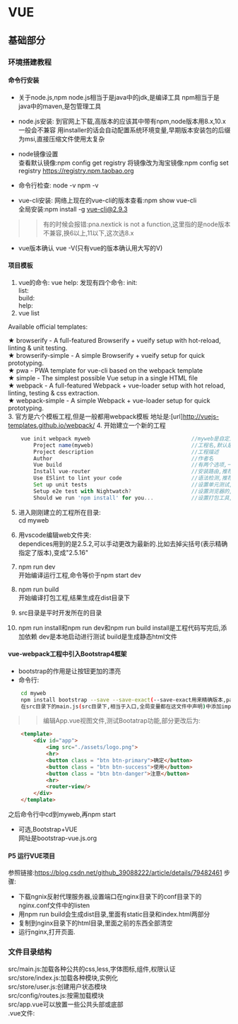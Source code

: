 # VUE
## 基础部分
### 环境搭建教程
#### 命令行安装
- 关于node.js,npm
node.js相当于是java中的jdk,是编译工具
npm相当于是java中的maven,是包管理工具

- node.js安装:
  到官网上下载,高版本的应该其中带有npm,node版本用8.x,10.x一般会不兼容
  用installer的话会自动配置系统环境变量,早期版本安装包的后缀为msi,直接压缩文件使用太复杂
- node镜像设置  
查看默认镜像:npm config get registry
将镜像改为淘宝镜像:npm config set registry https://registry.npm.taobao.org
 
- 命令行检查:
    node -v
    npm -v
- vue-cli安装:
 网络上现在的vue-cli的版本查看:npm show vue-cli  
 全局安装:npm install -g vue-cli@2.9.3  
 >>有的时候会报错:pna.nextick is not a function,这里指的是node版本不兼容,换6以上,11以下,这次选8.x

- vue版本确认
vue -V(只有vue的版本确认用大写的V)
#### 项目模板
1. vue的命令:
    vue help:
        发现有四个命令:
           init:  
           list:  
           build:  
           help:  
2.  vue list

  Available official templates:

  ★  browserify - A full-featured Browserify + vueify setup with hot-reload, linting & unit testing.  
  ★  browserify-simple - A simple Browserify + vueify setup for quick prototyping.  
  ★  pwa - PWA template for vue-cli based on the webpack template  
  ★  simple - The simplest possible Vue setup in a single HTML file  
  ★  webpack - A full-featured Webpack + vue-loader setup with hot reload, linting, testing & css extraction.  
  ★  webpack-simple - A simple Webpack + vue-loader setup for quick prototyping.  
3. 官方是六个模板工程,但是一般都用webpack模板 
    地址是:[url]http://vuejs-templates.github.io/webpack/
4. 开始建立一个新的工程
```js
    vue init webpack myweb                                //myweb是自定义工程名,要在自己选择的目录下运行命令行 
        Project name(myweb)                               //工程名,默认是上一句的名字,此处要卡住一般是node版本问题,最新版有问题,用8.x
        Project description                               //工程描述
        Author                                            //作者名
        Vue build                                         //有两个选项,一个是带编译器的,推荐之,另一个是不带编译器的.
        Install vue-router                                //安装路由,推荐yes
        Use ESlint to lint your code                      //语法检测,推荐no
        Set up unit tests                                 //设置单元测试,推荐no
        Setup e2e test with Nightwatch?                   //设置浏览器的,推荐no
        Should we run 'npm install' for you...            //设置打包工具,yarn是facebook推出的,这里选npm
```    
5. 进入刚刚建立的工程所在目录:  
    cd myweb
6. 用vscode编辑web文件夹:  
    dependices用到的是2.5.2,可以手动更改为最新的.比如去掉尖括号(表示精确指定了版本),变成"2.5.16"
7. npm run dev  
    开始编译运行工程,命令等价于npm start dev
8. npm run build  
    开始编译打包工程,结果生成在dist目录下

9. src目录是平时开发所在的目录  

10. npm run install和npm run dev和npm run build
install是工程代码写完后,添加依赖
dev是本地启动进行测试
build是生成静态html文件

#### vue-webpack工程中引入Bootstrap4框架
- bootstrap的作用是让按钮更加的漂亮
- 命令行:
```bash
    cd myweb
    npm install bootstrap --save --save-exact(--save-exact用来精确版本,package.json中的dependencies中会多一个"bootstrap")
    在src目录下的main.js(src目录下,相当于入口,全局变量都在这文件中声明)中添加import 'bootstrap/dist/css/bootstrap.min.css'
```
>>编辑App.vue视图文件,测试Bootatrap功能,部分更改后为:
```html
    <template>
        <div id="app">
            <img src="./assets/logo.png">
            <hr>
            <button class = "btn btn-primary">确定</button>
            <button class = "btn btn-success">使用</button>
            <button class = "btn btn-danger">注意</button>
            <hr>
            <router-view/>
        </div>
    </template>
```
之后命令行中cd到myweb,再npm start

- 可选,Bootstrap+VUE  
网址是bootstrap-vue.js.org

#### P5 运行VUE项目

参照链接:https://blog.csdn.net/github_39088222/article/details/79482461
步骤:
- 下载ngnix反射代理服务器,设置端口在nginx目录下的conf目录下的nginx.conf文件中的listen
- 用npm run build会生成dist目录,里面有static目录和index.html两部分
- 复制到nginx目录下的html目录,里面之前的东西全部清空
- 运行nginx,打开页面.
### 文件目录结构
src/main.js:加载各种公共的css,less,字体图标,组件,权限认证  
src/store/index.js:加载各种模块,实例化  
src/store/user.js:创建用户状态模块   
src/config/routes.js:按需加载模块  
src/app.vue可以放置一些公共头部或底部   
.vue文件:  
        <template>:
        <script>:
        <style>:
vue-router文件:
        路由,用来根据url跳转到具体的component
Vues文件:
        用来保存全局变量
### MVC
    MVC:Model/View/Controller
    Vue实例相当于一个Controller,用el绑定了一个Model,往Model中填充数据
    var t1 = new Vue({
        el:"",--------------------------------------------指定dom元素(需要加#)
        data:{xxx:""},--------------------------------为模型赋值
        methods:{},----------------------------------处理事件(method加s)
        filter:{},-----------------------------------------过滤数据,改变展示格式
        computed:{},--------------------------------对数据进行加减乘除
        watch:{},--------------------------------------监视数据,某一数据改变则改变其他数据
        
    })
### 第一个vue页面:
```html
		<!DOCTYPE html>
		<html>
		
		<head>
			<meta charset="utf-8" />
			<title></title>
			<script src="js/vue.js"></script><!--注意必须是两个script标签,不能省略成为<script src="js/vue.js"/>-->
		</head>
		
		<body>
			<div id="app">
				{{ message }}
			</div>
			<!-- 指令前带有v-前缀, v-bind属性作用是将titlt属性与Vue实例的message属性绑定到一起-->
			<div id="app-2">
				<span v-bind:title="message">Hover your mouse over me for a few seconds</span>
			</div>
			<!-- 控制切换一个元素的显示与隐藏 -->
			<div id="app-3">
				<p v-if="seen">Now you see me</p>
			</div>
			<!-- v-for指令用来将数据数组渲染到列表中 -->
			<div id="app-4">
				<ol>
					<li v-for = "todo in todos">
						{{todo.text}}
					</li>
				</ol>
			</div>
			<!-- v-on监听用户动作进行互动 -->
			<div id="app-5">
				<p>{{message}}</p>
				<button v-on:click="reverseMessage">Reverse Message</button>
			</div>
			<!-- v-model指令将表单输入与应用状态做双向数据绑定 -->
			<div id="app-6">
				<p>{{message}}</p>
				<input v-model="message">
			</div>
			
			<script>
				var app = new Vue({
					el: '#app',
					data: {
						message: 'Hello Vue!'
					}
				})
				var app2 = new Vue({
					el:"#app-2",
					data:{
						message:'You loaded this page on ' +new Date()
					}
				})
				var app3 = new Vue({
					el:'#app-3',
					data:{
						seen:false//切换到true就能看到
					}
				})
				var app4=new Vue({
					el:'#app-4',
					data:{
						todos:[
							{text:'Learn JavaScript'},
							{text:'Learn Vue'}
						]
					}
				})
				var app5 = new Vue({
					el:'#app-5',
					data:{
						message:'Hello Vue.js!'
					},
					methods:{
						reverseMessage:function(){
							this.message = this.message.split('').reverse('').join('')
						}
					}
				})
				var app6 = new Vue({
					el:'#app-6',
					data:{
						message:'HelloVue'
					}
				})
				
			</script>
		</body>
		
		</html>
```
### 条件渲染
    v-if/v-else-if/v-else:
```html
		<body>
    <div id="myApp">
        <h1 v-if="result == 0">成绩未公布</h1>
        <h1 v-else-if="result < 60">{{result}}分 - 考试不及格</h1>
        <h1 v-else-if="result <80">{{result}}分 - 还需努力</h1>
        <h1 v-else>{{result}}分 - 优秀</h1>
        <button @click="btnClick">考试成绩</button>
    </div>
    <script>
        var myApp = new Vue({
            el:"#myApp",
            data:{
                result:0
            },
            methods:{
                btnClick:function () {
                    this.result = Math.round(Math.random()*100)
                }
            }
        })
    </script>
```		
### 列表渲染
    v-for:循环一个数组
    demo:
```html
    <ul id="example-1">   <!--ul是有序列表ol是无序列表-->
        <li v-for="item in items">    
            {{ item.message }}  
        </li> 
    </ul>
     var example1 = new Vue({  
                el: '#example-1',  
                data: {    
                items: [      
                {message: 'foo' },      
                {message: 'Bar' }    ]  
    }})
```
      其中:of可以替代in作为分隔符
### v-model处理输入框输入
v-model:绑定一个模型,script中已经为模型赋值,输入框优先级大于默认模型值
```html
    <div id="myApp">
        <p>您最喜欢的游戏是:{{mygame}}</p>
        <input v-model="mygame">
    </div>
    <script>
        var myApp = new Vue({
            el:"#myApp",
            data:{
                mygame:'超级马里要奥'
            }
        })
    </script>
```
### v-on绑定事件
```html
<body>
    <div id="myApp">
    <h1>事件处理器</h1>
        <!--键盘按下事件,入参需要用$表示-->
        <input id="textName" v-on:keyup="txtKeyup($event)">
        <!--按下按钮事件-->
        <button id="btnOK" v-on:click="btnClick($event)">OK</button>
    </div>
        <script>
            var myApp = new Vue({
            el:"#myApp",
            data:{},
                methods:{
                txtKeyup:function(event){
                    this.debugLog(event);
                },
                    btnClick:function(event){
                    this.debugLog(event);
                    },
                    debugLog:function(event){
                    console.log(
                        event.srcElement.tagName,
                        event.srcElement.innerHTML,
                        event.key
                        )
                    }
            }
            })
        </script>
</body>
```	
### 组件	
	作用:封装DOM标签
	语法:
	        定义:Vue.component(tagName,options)
	        调用:<tagName></tagName>
	全局组件示例:
```html
	  	<body>
	      <div id="myApp">
	              <today-weather></today-weather>
	      </div>
	      <script>
	          Vue.component("today-weather",{
	              template:'<div>下雨</div>'
	          });
	          /*先写component,再注册vue*/
	          var myApp = new Vue({
	              el:'#myApp'
	          })
	      </script>
	  </body>
```
	局部组件示例:
```html
		<body>
		<div id="myApp">
						<today-weather></today-weather>
		</div>
		<script>
				/*之前在Vue.component中注册的是全局*/
				var WeatherComponent = {
						template:'<div>下雨</div>'
				}
				var myApp = new Vue({
						el:'#myApp',
						data:{},
						components:{
								'today-weather':WeatherComponent
						}
				})
		</script>
	</body>
```
     父子组件:
        使用props向下传递数据,使用events向上传递数据
	Props示例:
```html
	<!--
	特点:
    #1 父类组件为子类组件(含有原生html标签)赋值,需要在子类组件中多写一个属性,同时子类组件要显式声明一个同名属性,且与模型名一致-->
<div id="myApp">
    <parent></parent>
      </div>
      <script>
        var v_child = {
					template:"<div>{{message}}</div>",
					props:["message"]
                     }
        var v_parent = {
          template:"<div class='parent'> <child message='aa'></child></div>",
          components:{
                        "child":v_child
                    }
                }
        //创建一个vue实例
        new Vue({
            el:"#myApp",
            components:{
                "parent":v_parent
                    }
          })
    </script>
```
	    父类组件省略不声明的写法:
```html
	    <div id="myApp">
               <child message="hello"></child>
           </div>
            <script>
                var v_child = {
                    template:"<div>{{message}}</div>",
                    props:["message"]
                }
                new Vue({
                    el:"#myApp",
                    components:{
                        "child":v_child
                    }
                })
```
     动态Props示例:   
### 过滤器filter
        过滤某类数据用新的格式展示
```js
        <div id="myApp">
               <p>{{message}}</p>
               <p>{{message | toupper}}</p>
               <p>进度是{{num}}({{num|topercentage}})</p>
           </div>
            <script>
                var myApp = new Vue({
                    el:"#myApp",
                    data:{
                        message:"hello world",
                        num:0.3
                    },
                    filters:{
                       toupper:function(value){
                           return value.toUpperCase();
                       },
                        topercentage:function(value){
                           return value*100+"%";
                        }
                    }
                })
            </script>
```
### 计算属性computed
            处理元数据(加减乘除),便于二次开发
```js
          <div id="myApp">
                 价格是:{{prtice}},含税价格是:{{priceInTax}}
             </div>
              <script>
                  var myApp = new Vue({
                      el:"#myApp",
                      data:{
                          price:300
                      },
                      computed:{
                          priceInTax:function(){
                              return this.price*1.08
                          }
                      }
                  })
              </script>       
```     
### 观察某属性watch
```html
<div id="myApp">
    价格是:{{price}},含税价格是:{{priceInTax}}<br>
    <button @click="btnClick(50)">加价50</button>
</div>
    <script>
        var myApp = new Vue({
            el:"#myApp",
            data:{
                price:300
            },
            computed:{
                priceInTax:function(){
                    return this.price*1.08
                }
            },
            watch:{
                    price:function(newVal,oldVal){
                        this.priceInTax = Math.round(this.price*1.08)/*相当于监视,发生变化就执行computed的功能*/
                    }
            },
            methods:{
                btnClick:function(val){
                    this.price += val;
                }
            }
        })
    </script>
```
### 设置计算属性
```html
    <div id="myApp">
            价格是:{{price}},含税价格是:{{priceInTax}}<br>
            <button @click="btnClick(200)">改变价格为200</button>
        </div>
        <script>
            var myApp = new Vue({
                el:"#myApp",
                data:{
                    price:300
                },
                computed:{
                    priceInTax:{
                        get:function(){
                            return this.price*1.08;
                        },
                        set:function(val){/*这里不能设置this.priceInTax.因为get目的是赋值给priceInTax,set的目的是将priceInTax赋值给其他*/
                            this.price=val;
                        }
                    }
                },
                methods:{
                    btnClick:function(val){
                        this.priceInTax = val;
                    }
                }
            })
        </script>
```
### 绑定css属性
```html
<body>
<!--
原生:<div class="{active}">红色文本1</div><!--在css文件中的.active{}代表就是active变量-->
vue:<div v-bind:class="{active}">红色文本1</div>
-->
<div id="myApp">
    <div v-bind:class="{active:isActive}">红色文本1</div>
    <div :class="{active:isActive}">红色文本2</div><!--是上一句的缩略写法-->
    <button @click="btnClick">改变class吧</button>
</div>
    <script>
        var myApp = new Vue({
          el:"#myApp",
           data:{
               isActive:true/*isActive是标准的data属性*/
           },
            methods:{
              btnClick:function(){
                  this.isActive = false;
              }
            }
        })
    </script>
</body>
```
css文件:
body{
    font-size: 24px;
}
.active{
    color:red;
}
### class对象绑定
```html
<body>
    <div id="myApp">
        <!--:class后面可以是link指代的css文件,也可以是link指代的css中的一个属性-->
        <div :class="myClass1">红色文本</div>
        <button @click="btnClick">改变class吧</button>
    </div>
    <script>
        var myApp = new Vue({
            el:"#myApp",
            data:{
                myClass1:{
                    active:true,
                    big:true,
                },
            },
            methods:{
                btnClick:function () {
                    this.myClass1.big=!this.myClass1.big;/*反转*/
                }
            }
        })
    </script>
</body>
```
css文件:
body{
    font-size: 24px;
}
.active{
    color:red;
}	
.big{
    font-weight:bolder;
    font-size:64px;
}
### JS对象迭代v-for
```html
<body>
<div id="myApp">
   <h1>JS对象迭代</h1>
    <div v-for="(value,key) in mygame">{{key}} : {{value}}</div>
</div>
    <script>
        var myApp = new Vue({
          el:"#myApp",
           data:{
                    mygame:{
                        title:"sc2",
                        price:198,
                        category:"mpg"
                    }
           }
        })
    </script>
</body>
```
### v-model表单控件绑定
表单控件绑定就是文本中有一个模型名,在script中可以装填数据,但是可以用一个输入框也来给模型装填数据
```html
<body>
<div id="myApp">
  <h1>表单控件绑定</h1>
    <!--v-model绑定的是一个变量-->
    <input type="text" v-model="message" placeholder="编辑区">
    <p>Message is {{ message }}</p>
</div>
    <script>
        var myApp = new Vue({
          el:"#myApp",
           data:{
              message:"中国"
           },
           }
        )
    </script>
</body>
```
### 表单复选框
```html
	<div id="myApp">
        <input type="checkbox" id="生化危机"  value="生化危机" v-model="checkedGames">
       <label for="生化危机" >生化危机</label>
        <input type="checkbox" id="模拟飞行" value="模拟飞行" v-model="checkedGames">
        <label for="模拟飞行" >模拟飞行</label>
        <br>
        <p>您选择的游戏是:{{checkedGames}}</p>
   </div>
        <script>
            var myAppppp = new Vue({
                el:'#myApp',
                data:{
                    checkedGames:[]
                },
                methods:{}
            })
        </script>
```
### 表单单选框
```html
<div id="myApp">
       <h3>选择性别</h3>
       <input type="radio" id="male" value="男" v-model="pickedSex">
       <label for="male">男</label>
       <br>
       <input type="radio" id="female" value="女" v-model="pickedSex">
       <label for="male">女</label>
       <br>
       <h3>选择结果: {{pickedSex}}</h3>
   </div>
        <script>
            var myAppppp = new Vue({
                el:'#myApp',
                data:{
                    pickedSex:""
                },
                methods:{}
            })
        </script>
```
### 表单下拉框
```html
	<body>
    <div id="myApp">
        <h3>球星</h3>
        <select v-model="likedNBAStar" style="width: 210px">
            <option>科比</option>
            <option>韦德</option>
        </select>
        <h3>选择结果</h3>
        <p>我最喜欢:{{likedNBAStar}}</p>
    </div>
    <script>
        var myApp = new Vue({
            el:"#myApp",
            data:{
                likedNBAStar:null
            },
            methods:{
            }
        })
    </script>
</body>
```
### 表单修饰符(.lazy   .number     .trim)
      .lazy:懒加载,输入内容时不动态更新,全部输入完成再做绑定,提高效率
			.number:规范输入内容为数值,输入不正确则返回空
			.trim:去掉空格
```html
<body>
    <div id="myApp">
            <div>
                    <label for="username">用户:</label>
                    <input type="text" id="username" v-model.lazy="username" @change="checkUsername"><!--如果发生变化就触发checkUsername事件-->
                    <span v-if="checkUsernameOK">可注册</span><!--如果checkUsernameOK为true,就显示可注册-->
            </div>
            <div>
                    <label for="age">年龄:</label>
                    <input v-model.number="age"  id="age" type="number">
            </div>
            <div>
                    <label for="content">个人见解:</label>
                    <textarea id="content" v-model.trim="content" cols="55" rows="8"></textarea>
            </div>
            <h4>信息区</h4>
            <p>姓名:{{username}}</p>
            <p>年龄:{{age}}</p>
            <p><pre>个人见解:{{content}}</pre></p>
    </div>
    <script>
            var myApp = new Vue({
                    el:"#myApp",
                    data:{
                            username:"",
                            checkUsernameOk:false,
                            age:"",
                            content:""
                    },
                    methods:{
                            checkUsername:function () {
                                                            if (this.username.length >0){
                                                                    this.checkUsernameOK = true;
                                                            }else {
                                                                    this.checkUsernameOK=false;
                                                            }
                            }
                    }
            })
    </script>
</body>
```
### 表行组件
  错误示范:
```html
<body>
    <div id="myApp">
            <h1>游戏列表:</h1>
            <table boder="1">
                <tr>
                    <td>编号</td>
                    <td>名称</td>
                </tr>
                <my-row1></my-row1>
                <my-row2></my-row2>
            </table>

    </div>
    <script>
        Vue.component('my-row1',{
            template:'<tr><td>(1)</td><td>lol</td></tr>'
            }
        )
        Vue.component('my-row2',{
                template:'<tr><td>(2)</td><td>SC2</td></tr>'
            }
        )
        var myApp = new Vue({
            el:'#myApp',
            data:{},
           methods:{}
        })
    </script>
</body>
```
	错误原因是h5规范中的table中必须是tr不能是其它标签
	改正后应该为:
		<tr is="my-row1"></tr>
    <tr is="my-row2"></tr>
### 组件中的数据函数,为自定义的组件添加变量
     用数据属性会报错:
```html
<body>
    <div id="myApp">
                    <div>今天的天气是:<today-weather/></div>
    </div>
    <script>
            Vue.component('today-weather',{
                    template:'<strong>{{weatherdata}}</strong>',
                    data: {
                            weatherdata:'雨加雪'
                    }
                    })
            var myApp = new Vue({
                    el:'#myApp',
                    data:{},
                    methods:{}
            })
    </script>
</body>	
```
	data是一个属性而不是一个对象,正确的是:
```html
<body>
    <div id="myApp">
                    <div>今天的天气是:<today-weather/></div>
    </div>
    <script>
            Vue.component('today-weather',{
                    template:'<strong>{{weatherdata}}</strong>',
                    data: function () {
                            return {
                                    weatherdata: '雨加雪'
                            };
                    }
                    })
            var myApp = new Vue({
                    el:'#myApp',
                    data:{},
                    methods:{}
            })
    </script>
</body>
```
### 组件-传递数据,可接收参数的组件
```html
<body>
    <div id="myApp">
        <h1>成绩:</h1>
        <test-result :score="50"></test-result>
        <test-result :score="100"></test-result>
    </div>
    <script>
        Vue.component('test-result',{
            props:['score'],
            template:"<div><strong>{{score}}分,{{testResult}}</strong></div>",
            computed:{
                testResult:function(){
                    var strResult = "";
                    if (this.score<60){
                        strResult="不及格"
                    } else{
                        strResult="优秀"
                    }
                        return strResult;
                }
            }
        });
        var myApp = new Vue({
            el:'#myApp',
            data:{},
            methods:{}
        })
    </script>
</body>
```
### 组件-参数验证  
```html
<body>
    <div id="myApp">
        <h1>身世之谜</h1>
         <show-member-info name="koma" :age="25" :detail="{address:'earth',language:'世界语'}"></show-member-info>
    </div>
    <script>
        Vue.component('show-member-info',{
            props:{
                name:{
                    type:String,
                    required:true
                },
                age:{
                    type:Number,
                    validator:function (value) {
                        return value >= 0 && value <=130
                    }
                },
                detail:{
                    type:Object,
                    default:function () {
                        return {
                            address:'us',
                            language:'English'
                        }
                    }
                }
            },
            template:"<div>姓名:{{this.name}}</br>"
            +"年龄:{{this.age}}岁<br>"
            +"地址:{{this.detail.address}}<br>"
            +"语言:{{this.detail.language}}</div>"
            });
        var myApp = new Vue({
            el:'#myApp',
            data:{},
           methods:{}
        })
    </script>
</body>
```
### 组件之事件传递v-on与$emit
    侦听组件事件,当组件触发事件后进行事件处理
```html
<!DOCTYPE html>
<html lang="en">
<head>
    <meta charset="UTF-8">
    <meta name="viewport" content="width=device-width, initial-scale=1.0">
    <meta http-equiv="X-UA-Compatible" content="ie=edge">
    <title>Document</title>
    <script src="js/vue.js"></script>
</head>
<body>
    <div id="myApp">
        <h1>人生加法</h1>
        <!--a与b都是子组件属性,v-on是固定监听子组件的关键字,add_event是子组件的方法,getAddResult是父组件的函数-->
        <add-method :a="6" :b="12" v-on:add_event="getAddResult"></add-method>
        <hr/>
        <h3>{{result}}</h3>
    </div>
<script>
    Vue.component('add-method',{
        props:['a','b'],
        template:'<div><button v-on:click="add">加吧</button></div>',
        methods:{
            add:function(){
                var value = 0;
                value = this.a + this.b;
                //$emit是激活,add_event相当于一个中间件,用来通知注册了这个中间件的组件开始运行,类似注册中心的一个服务
                this.$emit('add_event',{
                    result:value//result是返回参数
                });
            }
        }
    });
    var myApp = new Vue({
        el:"#myApp",
        data:{
            result:0
        },
        methods:{
            getAddResult:function(pval){
                this.result = pval.result;//pval是
            }
        },
    });
</script>
</body>
</html> 
```
### 组件之slot插槽
可以将父组件的内容显示在子组件中
```html
<body>
   <div id="myApp">
       <say-to pname="koma">你的视频太差了</say-to>
       <say-to pname="mike">你千万不要学koma</say-to>
       <say-to pname="john">你教教他们两个吧</say-to>
   </div>
<script>
    Vue.component('say-to',{
        props:["pname"],
        //在子组件中定义了一个slot标签
        template:"<div>你好,<strong>{{pname}}</strong>"+
             "<slot></slot>"+
             "</div>"
    });
    var myApp = new Vue({
        el:"#myApp"
    });
</script>
</body>
```
##  进阶部分
### P1 命令行安装
 版本:v2.5.x
 在github中搜索vue-cli选择v2.9.3版本
- 关于node.js,npm
node.js相当于是java中的jdk,是编译工具
npm相当于是java中的maven,是包管理工具

- node.js安装:
  到官网上下载,高版本的应该其中带有npm
  用installer的话会自动配置系统环境变量,早期版本安装包的后缀为msi,直接压缩文件使用太复杂



 命令行检查:
    node -v
    npm -v
- vue-cli安装:
 网络上现在的vue-cli的版本查看:npm show vue-cli
 全局安装:npm install -g vue-cli@2.9.3
 >>有的时候会报错:pna.nextick is not a function,这里指的是node版本不兼容,换6以上,11以下,这次选8.x

- vue版本确认
vue -V(只有vue的版本确认用大写的V)

- 


### P2 各种项目模板
1. vue的命令:
    vue help:
        发现有四个命令:
           init:
           list:
           build:
           help:
2.  vue list

  Available official templates:

  ★  browserify - A full-featured Browserify + vueify setup with hot-reload, linting & unit testing.
  ★  browserify-simple - A simple Browserify + vueify setup for quick prototyping.
  ★  pwa - PWA template for vue-cli based on the webpack template
  ★  simple - The simplest possible Vue setup in a single HTML file
  ★  webpack - A full-featured Webpack + vue-loader setup with hot reload, linting, testing & css extraction.
  ★  webpack-simple - A simple Webpack + vue-loader setup for quick prototyping.
  模板
### P3 webpack模板工程
1. 官方是六个模板工程,但是一般都用webpack模板
    地址是:[url]http://vuejs-templates.github.io/webpack/
2. 开始建立一个新的工程
    vue init webpack myweb                                //myweb是自定义工程名
        Project name(myweb)                               //工程名,默认是上一句的名字
        Project description                               //工程描述
        Author                                            //作者名
        Vue build                                         //有两个选项,一个是带编译器的,推荐之,另一个是不带编译器的.
        Install vue-router                                //安装路由,推荐yes
        Use ESlint to lint your code                      //语法检测,推荐no
        Set up unit tests                                 //设置单元测试,推荐no
        Setup e2e test with Nightwatch?                   //设置浏览器的,推荐no
        Should we run 'npm install' for you...            //设置打包工具,yarn是facebook推出的,这里选npm
3. 进入刚刚建立的工程所在目录:
    cd myweb
4. 用cscode编辑web文件夹:
    dependices用到的是2.5.2,可以手动更改为最新的.比如去掉尖括号(表示精确指定了版本),变成"2.5.16"
5. npm run dev
    开始编译运行工程,命令等价于npm start dev
6. npm run build
    开始编译打包工程,结果生成在dist目录下

7. src目录是平时开发所在的目录
### P4vue-webpack工程中引入Bootstrap4框架
- bootstrap的作用是让按钮更加的漂亮
- 命令行:
```bash
    cd myweb
    npm install bootstrap --save --save-exact(--save-exact用来精确版本,package.json中的dependencies中会多一个"bootstrap")
    在src目录下的main.js(src目录下,相当于入口,全局变量都在这文件中声明)中添加import 'bootstrap/dist/css/bootstrap.min.css'
```
>>编辑App.vue视图文件,测试Bootatrap功能,部分更改后为:
```html
    <template>
        <div id="app">
            <img src="./assets/logo.png">
            <hr>
            <button class = "btn btn-primary">确定</button>
            <button class = "btn btn-success">使用</button>
            <button class = "btn btn-danger">注意</button>
            <hr>
            <router-view/>
        </div>
    </template>
```
之后命令行中cd到myweb,再npm start

- 可选,Bootstrap+VUE
    网址是bootstrap-vue.js.org

### P5使用Ajax库
- ajax是用来与服务器进行交互
网址是:https://github.com/axios/axios
- 任务一:为网页增加远程数据存取能力
```bash 
cd myweb
npm install --save --save-exact axios vue-axios(其中vue-axios是推荐安装的一个使用更简单的组件)
组件安装完成都会在dependencies中显示
```
>在main.js中添加库
```js
import axios from 'axios'
import VueAxios from 'vue-axios'
Vue.use(VueAxios,axios)//注册到vue全局组件中去
```
HelloWorld.vue变为:
```html
    <template>
  <div class="hello">
    <pre>{{content}}</pre>
  </div>
</template>

<script>
export default {
  name: 'HelloWorld',
  data () {
    return {
      content: ""
    }
  },
  //mounted是网页加载完成之后再加载.
  mounted(){
    this.axios.post("http://api.komavideo.com/news/list").then(body =>{
      this.content = body.data;
    })
    //网址为小马专用网址
  }
}
</script>

<!-- Add "scoped" attribute to limit CSS to this component only -->
<style scoped>

</style>
```
之后命令行:npm run dev

- 任务二:Http库axios


### P6自定义CSS样式
```bash
cd assets
nano mycss(nano:编辑,不是命令行命令,是说明,mycss是新建的自定义样式)
```
具体的mycss内容为:
```css
    .myclass1{
    color: red;
    border:1px solid blue;
}
```
在App.vue中添加样式文件(位置是在<script>标签中):
```vue
<script>
import './assets/my.css'
export default {
  name: 'App'
}
</script>
```
再在App.vue的template标签中:
```html
    <div class="myclass1">你好!</div> 
```

>>src目录下的App.vue是组件的主入口
>>main.js是js的主入口
### P7 组件的结构
VUE命令行开发模式为我们带来的组件开发方式
- 组件是什么?
HelloWorld.vue是一个组件,也就是后缀为vue的文件就是组件,这就是一个名这HelloWorld的组件

- 所有文件放置目录:
{projectname}/src/components/*
>初始状态默认有一个组件为HelloWorld.vue

- 组件格式(必备的三部分):
    template:组件html的内容
    script:组件的js脚本
    style:组件的css样式单
- 实战演习
```html
    <template>
    
        <div class="container">
            <h1>{{ msg }}</h1>
        </div>
    </template>
    <script> 
        export default{
            name: "HelloWorld",
            data(){//注意data有括号,是方法不是属性
                return{
                    msg: "Welcome to Your Vue.js App"
                }
            }
        }   
    </script>
 >>   scoped指的是影响范围仅在当前组件,不会污染其他
    <style scoped>
    h1{
        font-weight:normal;
        color:red;
    }
    </style>
```

### P8 webpack模板工程的结构
* build目录
    webpack设置文件
* config目录
    工程设置文件
* src目录
    assets:资源
* static目录
    静态文件夹
* index.html
    页面


### P9路由组件vue-router
- 官网:https://router.vuejs.org/zh/

- 导入组件到工程中:
```bash
    npm install vue-router --save --save-exact
```
- 导入后的使用
main.js中的:
```js
import router from './router'
new Vue({
  el: '#app',
  router,
  components: { App },
  template: '<App/>'
})
//这是唯一的入口组件.注册了router,表明以后所有的子组件都能访问这个router了
```

src/router/index.js中:
```js
import Router from 'vue-router'
export default new Router({
  routes: [
    {
      path: '/',
      name: 'HelloWorld',
      component: HelloWorld
    }
  ]
})

```

### P10路由知我心
1. 关于路由:  
路由其实就是一个超链接,<router-link>标签其实就是一个<a>


### P11路由初体验
做一个简单的路由
1. 五个文件:
    HelloWorld.vue           //组件1,所有的组件都写在src/components目录下,目录默认有HelloWorld.vue组件
    News.vue                  //组件2
    About.vue                //组件3
    router/index.js          //路由设置文件,也叫做url映射文件
    App.vue                  //所有页面组件的入口组件
>>使用时的三部分：组件（components目录下），组件-url（index.js），url(App.vue,里面可以写html)
>>路由中使用组件的时候,只写组件名,不写后缀vue           
- HelloWorld.vue
~~~html
    <template>
        <div>
            <h1>Hello World!</h1>
        </div>
    </template>
~~~

- News.vue
~~~html
    <template>
        <div>
            <h1>News Page</h1>
        </div>
    </template>
~~~

- About.vue
~~~html
    <template>
        <div>
            <h1>About Page</h1>
        </div>
    </template>
~~~

2. 在index.js文件中设置ur映射
~~~js
import About from '@/components/About'
import News from '@/components/News'
//import引入的组件,就是vue文件的文件名,但是不加后缀
... 
    {
        path:'/',
        name:'HelloWorld',
        component:HelloWorld
    },
    {
        path:'/about',
        name:'About',
        component:About
    },
    {
        path:'/news',
        name:'News',
        component:News
    }
~~~

3. App.vue
```html
    <template>
  <div id="app">
    <img src="./assets/logo.png">
    <p>
    <!--使用router-link,链接导向了路由,路由再导向了具体组件-->
      <router-link to="/">Home</router-link>
      <router-link to="/news">新闻</router-link>
      <router-link to="/about">关于</router-link>
    </p>
    <!-- 路由匹配到的组件将渲染在这里,没有这一句就无法渲染,相当于上面链接是配置路径,这是一个执行函数 -->
    <router-view/>
  </div>
</template>
```
4. npm run dev运行项目

### P12动态路由
动态路由指在URL路径中含有动态参数的路由,比如说:/player/1,/player/2,/player/3等等
1. 玩家的动态路径:/player/:id

* Player.vue                //组件
* router/index.js           //路由,连接组件和前端url
* App.vue                   //前端页面,虽然和组件都是vue后缀,但是功能和定位不同

Player.vue:
```html
    <template>
    <div>
        <h1>球员页面</h1>
        <p>{{detail}}</p>
    </div>
</template>

<script>
export default {
    name:"Player",
    data(){
        return {
            detail:{}
        };
    },
    mounted(){
        this.detail = this.getPlayer(this.$route.params.uid);
    },
    //问题就在这里,页面加载完成之后就不走了,因此需要增加下面:
    //记录从哪里来到哪里去,
    beforeRouteUpdate(to,from,next){
        this.detail = this.getPlayer(to.params.uid);
        next();
    },
    methods:{
        getPlayer(uid){
            switch(uid){
                case '1':
                 return {uid:1,name:"库里",point:26};
                case '2':
                 return {uid:2,name:"哈登",point:30};
                default:
                    return {uid:-1};
            }
        }
    }
}
</script>
```
index.js
```js
    import Vue from 'vue'
    import Router from 'vue-router'
    import HelloWorld from '@/components/HelloWorld'
    /* import About from '@/components/About'
    import News from '@/components/News' */
    import Player from "@/components/Player"

    Vue.use(Router)

    export default new Router({
    routes: [
        {
        path:"/",
        name:"HelloWorld",
        component: HelloWorld
        },
        {
        path:"/player/:uid",//id就是组件接收的参数,用:表示
        name:"Player",
        component: Player
        }
    ]
    })
```
App.vue:
```html
    <template>
  <div id="app">
    <img src="./assets/logo.png">
    <p>
      <router-link to="/">Home</router-link>
      <router-link to="/player/1">库里</router-link>
      <router-link to="/player/2">哈登</router-link>
    </p>
    <router-view/>
  </div>
</template>

<script>
import './assets/my.css'
export default {
  name: 'App'
}
</script>

<style>
#app {
  font-family: 'Avenir', Helvetica, Arial, sans-serif;
  -webkit-font-smoothing: antialiased;
  -moz-osx-font-smoothing: grayscale;
  text-align: center;
  color: #2c3e50;
  margin-top: 60px;
}
</style>
```



2. 问题就是,从home点击库里,可以正常显示库里,但是从库里点击哈登,就不会跳转到哈登
    原因就是vue为了减少内存消耗,一个组件只加载一次,也就是加载完成后执行mounted函数,但是再次加载这个组件不会再执行,因此用beforeRouteUpdate

### P13嵌套路由
1. 在components组件目录下再建立一个目录叫做player.player下面建立两个路由,/player/1/profile,/player/1/stats等
2. Player/Profile.vue
   Player/Stats.vue
   router/index.js
   Player.vue
3. 由于整个工程太大,105M,因此无法直接上传demo,因此代码如下:
- Profile.vue
```html
    <template>
    <div>
        <h2>球员简介:{{$route.params.uid}}</h2>
    </div>
</template>
```
Stats.vue:
```html
    <template>
    <div>
        <h2>球员数据:{{$route.params.uid}}</h2>
    </div>
</template>
```
Player.vue:
```html
<template>
    <div>
        <h1>球员页面</h1>
        <ul>
            <li>编号:{{detail.uid}}</li>
            <li>名字:{{detail.name}}</li>
            <li>得分:{{detail.point}}</li>
        </ul>
        <router-link :to="profile">简介</router-link>
        <router-link :to="stats">数据</router-link>
        <hr>
        <router-view></router-view>
    </div>
</template>

<script>
export default {
    name:"Player",
    data(){
        return {
            detail:{}
        };
    },
    mounted(){
        this.detail = this.getPlayer(this.$route.params.uid);
        this.profile = "/player/"+this.$route.params.uid + "/profile";
        this.stats = "/player/"+this.$route.params.uid + "/stats";
    },
    beforeRouteUpdate(to,from,next){
        this.detail = this.getPlayer(to.params.uid);
        this.profile = "/player/" + to.params.uid + "/profile";
        this.stats = "/player/" + to.params.uid + "/stats";
        next();
    },
    methods:{
        getPlayer(uid){
            switch(uid){
                case '1':
                 return {uid:1,name:"库里",point:26};
                case '2':
                 return {uid:2,name:"哈登",point:30};
                default:
                    return {uid:-1};
            }
        }
    }
}
</script>>

```

index.js:
```js
import Vue from 'vue'
import Router from 'vue-router'
import HelloWorld from '@/components/HelloWorld'
/* import About from '@/components/About'
import News from '@/components/News' */
import Player from "@/components/Player"
import PlayerProfile from '@/components/Player/Profile'
import PlayerStats from '@/components/Player/Stats'



Vue.use(Router)

export default new Router({
  routes: [
    {
      path:"/",
      name:"HelloWorld",
      component: HelloWorld
    },
    {
      path:"/player/:uid",//id就是组件接收的参数
      name:"Player",
      component: Player,
      children:[
        {
          path:"profile",
          component:PlayerProfile
        },
        {
          path:"stats",
          component:PlayerStats
        }
      ]
    }
  ]
})

```
App.vue:
```html
    <template>
  <div id="app">
    <img src="./assets/logo.png">
    <p>
      <router-link to="/">Home</router-link>
      <router-link to="/player/1">库里</router-link>
      <router-link to="/player/2">哈登</router-link>
    </p>
    <router-view/>
  </div>
</template>

<script>
import './assets/my.css'
export default {
  name: 'App'
}
</script>

<style>
#app {
  font-family: 'Avenir', Helvetica, Arial, sans-serif;
  -webkit-font-smoothing: antialiased;
  -moz-osx-font-smoothing: grayscale;
  text-align: center;
  color: #2c3e50;
  margin-top: 60px;
}
</style>

```

npm run build 就是打包,会生成一个dist目录,里面有一个static目录和一个index.html

### P14路由编程
1. 之前用router-link标记来生成页面的a标记,然后进行url转向,这次用编程的方式来实现,用router.push
2. 下面是三种实现方法,分别为库里1,库里2,库里3
>>库里2有bug
>>库里2与库里3中间写一个<hr>会报错
App.vue
```html
<template>
  <div id="app">
    <img src="./assets/logo.png">
    <p>
      <router-link to="/">Home</router-link>
      <router-link to="/player/1">库里1</router-link>
      <router-link to="/player/2">哈登1</router-link>
    </p>
    <p>
      <button @click="btnClick(1)">库里2</button>
      <button @click="btnClick(2)">哈登2</button>
      <router-link :to="{name:'Player',params:{uid:1}}">库里3</router-link>
      <router-link :to="{path:'/Player2/stats'}">哈登3</router-link>
    </p>
    <router-view/>
  </div>
</template>

<script>
import './assets/my.css'
export default {
  name: 'App',
  methods:{
      //这章有bug,传不过去
    btnClick(uid){
      this.$router.push({ path: '/player/${uid}' });
      //this.$router.push({path:"/player/${uid}/stats"});
      //this.$router.push({name:"Player",params:{uid:uid}});
      //this.$router.push({path:"/player",query:{uid:uid}});//url-get参数写法
    }
  }
}
</script>

<style>
#app {
  font-family: 'Avenir', Helvetica, Arial, sans-serif;
  -webkit-font-smoothing: antialiased;
  -moz-osx-font-smoothing: grayscale;
  text-align: center;
  color: #2c3e50;
  margin-top: 60px;
}
</style>
```


### P15多路由拼图
为一个路由组合多个组件,完成整个页面
1. 五个文件(组件都在新建的setting目录下):
    Header.vue
    Sidebar.vue
    Detail.vue
    router/index.js
    App.vue
2. 
- setting/Detail.vue
```html
    <template>
    <div>
        <h1>详细显示</h1>
        <p>.....111111122222333334444</p>
    </div>
</template>
```
- setting/Header.vue
```html
    <template>
    <div>
        <h1>标题栏</h1>
        <div>欢迎来到连云港</div>
    </div>
</template>
```
- setting/Siderbar.vue
```html
    <template>
    <div>
        <h1>边条</h1>
    </div>
</template>
```

- router/index.js
```js
    routes: [
    {
      path:"/",
      name:"HelloWorld",
      components:{
        myHeader:SettingHeader,
        mySidebar:SettingSidebar,
        myDetail:SettingDetail
      }
    },//在根目录下设置方便一点
```

- App.vue
```js
    <template>
        <div id="app">
            <table width="100%">
                <tr>
                    <td colspan="2" style="background-color:darkgoldenrod">
                        <router-view name="myHeader"></router-view>
                    </td>
                </tr>
                <tr>
                    <td colspan="20%" style="background-color:thistle">
                        <router-view name="mySidebar"></router-view>
                    </td>
                    <td colspan="80%" style="background-color:aquamarine">
                        <router-view name="myDetail"></router-view>
                    </td>
                </tr>
            </table>
            
        </div>
    </template>
```


### P16URL重定向
- 重定向指令:redirect,指一个路由指向的不是资源,而是另一个路由
- 路由别名:alias
- components/About.vue
```html
    <template>
        <div>
            <h1>About Page</h1>
        </div>
</template>
```

index.js
```js
    {
      path: "/about",
      name:"About",
      component: About,
      alias:"/aboutme"//别名指的App.vue中可以写aboutme,效果与about相同效果
    },
    {
      path:"/curry",
      redirect: "/player/1"
    },
```

App.vue:
```html
    <template>
        <div id="app">
           <router-link to="/">Home</router-link>
           <router-link to="/about">About</router-link>
           <router-link to="/player/1">Player</router-link>
           <router-link to="/curry">Curry</router-link>
           <router-view></router-view>
        </div>
</template>
```



### P17多参数路由
- 给路由传递多个属性
- 涉及文件:
    User.vue
    router/index.js
    App.vue
- 具体代码
components/User.vue
```html
    <template>
    <div>
        <h1>User</h1>
        <p>uid= {{uid}},{{nationality}}</p>
        <p>$route.params.uid={{$route.params.uid}}</p>
        <p>$route.params.uid={{$route.params.nationality}}</p>
    </div>
    </template>
        <script>
        export default {
            name:"User",
            props:["uid","nationality"]
        }
    </script>
```

index.js:
```js
    import User from '@/components/User'
    {
      path:"/user/:uid/:nationality",
      name:"User",
      component:User,
      props:true
    },
```
App.vue
```html
    <template>
        <div id="app">
           <router-link to="/">Home</router-link>
           <router-link to="/user/1/usa">User1</router-link>
           <router-link to="/user/2/china">User2</router-link>
           <router-link to="/user/3/korea">User3</router-link>
           <router-view></router-view>
        </div>
    </template>
```


### 问题:
1. csCode中,html标签为什么默认不自动补全?

2. vue写完以后怎样打包布署到服务器上,怎样本地可以运行?
参照链接:https://blog.csdn.net/github_39088222/article/details/79482461
步骤:
- 下载ngnix反射代理服务器,设置端口在nginx目录下的conf目录下的nginx.conf文件中的listen
- 用npm run build会生成dist目录,里面有static目录和index.html两部分
- 复制到nginx目录下的html目录,里面之前的东西全部清空
- 运行nginx,打开页面.

###






	
	
	
	
	
	
	
	
	
	
	
	
	
	
	
	
	
	
	
	
	
	
                
	
	
	
	
	
	
